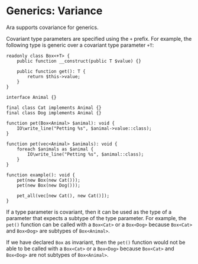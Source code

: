# Generics: Variance

Ara supports covariance for generics.

Covariant type parameters are specified using the `+` prefix. For example, the following type is generic over a covariant type parameter `+T`:

```
readonly class Box<+T> {
    public function __construct(public T $value) {}

    public function get(): T {
        return $this->value;
    }
}

interface Animal {}

final class Cat implements Animal {}
final class Dog implements Animal {}

function pet(Box<Animal> $animal): void {
    IO\write_line("Petting %s", $animal->value::class);
}

function pet(vec<Animal> $animals): void {
    foreach $animals as $animal {
        IO\write_line("Petting %s", $animal::class);
    }
}

function example(): void {
    pet(new Box(new Cat()));
    pet(new Box(new Dog()));

    pet_all(vec[new Cat(), new Cat()]);
}
```

If a type parameter is covariant, then it can be used as the type of a parameter that expects a subtype of the type parameter. For example, the `pet()` function can be called with a `Box<Cat>` or a `Box<Dog>` because `Box<Cat>` and `Box<Dog>` are subtypes of `Box<Animal>`.

If we have declared `Box` as invariant, then the `pet()` function would not be able to be called with a `Box<Cat>` or a `Box<Dog>` because `Box<Cat>` and `Box<Dog>` are not subtypes of `Box<Animal>`.

